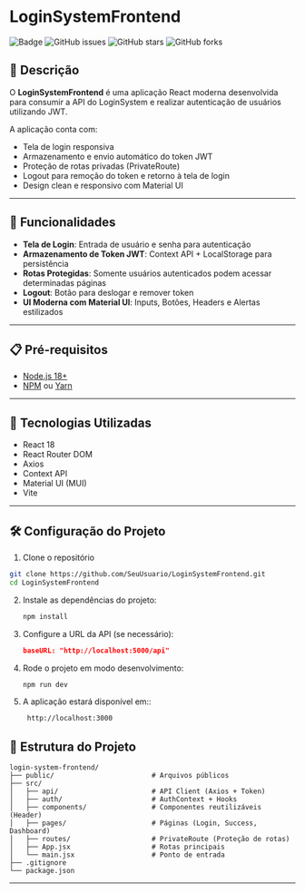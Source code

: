 # LoginSystemFrontend

![Badge](https://img.shields.io/badge/Status-Concluído-green)
![GitHub issues](https://img.shields.io/github/issues/SeuUsuario/LoginSystemFrontend)
![GitHub stars](https://img.shields.io/github/stars/SeuUsuario/LoginSystemFrontend)
![GitHub forks](https://img.shields.io/github/forks/SeuUsuario/LoginSystemFrontend)

## 📝 Descrição

O **LoginSystemFrontend** é uma aplicação React moderna desenvolvida para consumir a API do LoginSystem e realizar autenticação de usuários utilizando JWT.

A aplicação conta com:

- Tela de login responsiva
- Armazenamento e envio automático do token JWT
- Proteção de rotas privadas (PrivateRoute)
- Logout para remoção do token e retorno à tela de login
- Design clean e responsivo com Material UI

---

## 🚀 Funcionalidades

- **Tela de Login**: Entrada de usuário e senha para autenticação
- **Armazenamento de Token JWT**: Context API + LocalStorage para persistência
- **Rotas Protegidas**: Somente usuários autenticados podem acessar determinadas páginas
- **Logout**: Botão para deslogar e remover token
- **UI Moderna com Material UI**: Inputs, Botões, Headers e Alertas estilizados

---

## 📋 Pré-requisitos

- [Node.js 18+](https://nodejs.org/)
- [NPM](https://www.npmjs.com/) ou [Yarn](https://yarnpkg.com/)

---

## 🧰 Tecnologias Utilizadas

- React 18
- React Router DOM
- Axios
- Context API
- Material UI (MUI)
- Vite
  
---

## 🛠️ Configuração do Projeto

1. Clone o repositório

```bash
git clone https://github.com/SeuUsuario/LoginSystemFrontend.git
cd LoginSystemFrontend
 ```

2. Instale as dependências do projeto:
   ```bash
   npm install
   ```

3. Configure a URL da API (se necessário):
   ```json
   baseURL: "http://localhost:5000/api"
   ```

4. Rode o projeto em modo desenvolvimento:
   ```bash
   npm run dev
   ```

5. A aplicação estará disponível em::
   ```bash
    http://localhost:3000
   ```
## 📂 Estrutura do Projeto

```plaintext
login-system-frontend/
├── public/                        # Arquivos públicos
├── src/
│   ├── api/                       # API Client (Axios + Token)
│   ├── auth/                      # AuthContext + Hooks
│   ├── components/                # Componentes reutilizáveis (Header)
│   ├── pages/                     # Páginas (Login, Success, Dashboard)
│   ├── routes/                    # PrivateRoute (Proteção de rotas)
│   ├── App.jsx                    # Rotas principais
│   └── main.jsx                   # Ponto de entrada
├── .gitignore
└── package.json
```
---
